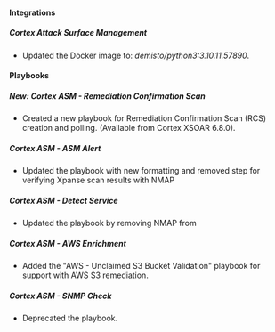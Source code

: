 
#### Integrations

##### Cortex Attack Surface Management

- Updated the Docker image to: *demisto/python3:3.10.11.57890*.

#### Playbooks

##### New: Cortex ASM - Remediation Confirmation Scan

- Created a new playbook for Remediation Confirmation Scan
(RCS) creation and polling. (Available from Cortex XSOAR 6.8.0).

##### Cortex ASM - ASM Alert

- Updated the playbook with new formatting and removed step for verifying Xpanse scan results with NMAP

##### Cortex ASM - Detect Service

- Updated the playbook by removing NMAP from

##### Cortex ASM - AWS Enrichment

- Added the "AWS - Unclaimed S3 Bucket Validation" playbook for support with AWS S3 remediation.

##### Cortex ASM - SNMP Check

- Deprecated the playbook.
